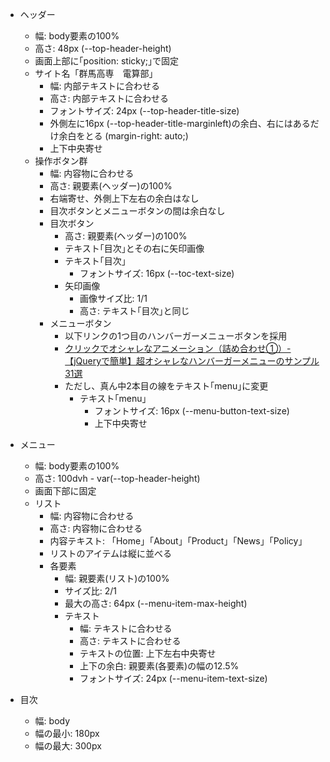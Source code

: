 - ヘッダー
    - 幅: body要素の100%
    - 高さ: 48px (--top-header-height)
    - 画面上部に｢position: sticky;｣で固定
    - サイト名「群馬高専　電算部」
        - 幅: 内部テキストに合わせる
        - 高さ: 内部テキストに合わせる
        - フォントサイズ: 24px (--top-header-title-size)
        - 外側左に16px (--top-header-title-marginleft)の余白、右にはあるだけ余白をとる (margin-right: auto;)
        - 上下中央寄せ
    - 操作ボタン群
        - 幅: 内容物に合わせる
        - 高さ: 親要素(ヘッダー)の100%
        - 右端寄せ、外側上下左右の余白はなし
        - 目次ボタンとメニューボタンの間は余白なし
        - 目次ボタン
            - 高さ: 親要素(ヘッダー)の100%
            - テキスト｢目次｣とその右に矢印画像
            - テキスト｢目次｣
                - フォントサイズ: 16px (--toc-text-size)
            - 矢印画像
                - 画像サイズ比: 1/1
                - 高さ: テキスト｢目次｣と同じ
        - メニューボタン
            - 以下リンクの1つ目のハンバーガーメニューボタンを採用
            - [クリックでオシャレなアニメーション（詰め合わせ①）- 【jQueryで簡単】超オシャレなハンバーガーメニューのサンプル31選](https://photopizza.design/hamburger_menu_technique/#:~:text=%E3%82%AF%E3%83%AA%E3%83%83%E3%82%AF%E3%81%A7%E3%82%AA%E3%82%B7%E3%83%A3%E3%83%AC%E3%81%AA%E3%82%A2%E3%83%8B%E3%83%A1%E3%83%BC%E3%82%B7%E3%83%A7%E3%83%B3%EF%BC%88%E8%A9%B0%E3%82%81%E5%90%88%E3%82%8F%E3%81%9B%E2%91%A0%EF%BC%89)
            - ただし、真ん中2本目の線をテキスト｢menu｣に変更
                - テキスト｢menu｣
                    - フォントサイズ: 16px (--menu-button-text-size)
                    - 上下中央寄せ

- メニュー
    - 幅: body要素の100%
    - 高さ: 100dvh - var(--top-header-height)
    - 画面下部に固定
    - リスト
        - 幅: 内容物に合わせる
        - 高さ: 内容物に合わせる
        - 内容テキスト: 「Home」「About」「Product」「News」「Policy」
        - リストのアイテムは縦に並べる
        - 各要素
            - 幅: 親要素(リスト)の100%
            - サイズ比: 2/1
            - 最大の高さ: 64px (--menu-item-max-height)
            - テキスト
                - 幅: テキストに合わせる
                - 高さ: テキストに合わせる
                - テキストの位置: 上下左右中央寄せ
                - 上下の余白: 親要素(各要素)の幅の12.5%
                - フォントサイズ: 24px (--menu-item-text-size)

- 目次
    - 幅: body
    - 幅の最小: 180px
    - 幅の最大: 300px
